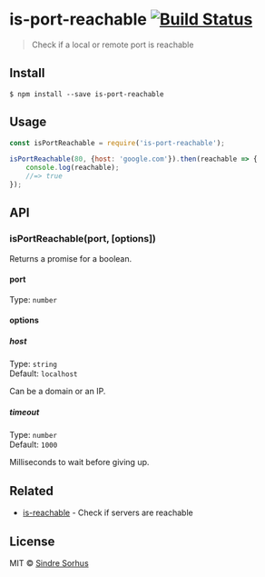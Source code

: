 # is-port-reachable [![Build Status](https://travis-ci.org/sindresorhus/is-port-reachable.svg?branch=master)](https://travis-ci.org/sindresorhus/is-port-reachable)

> Check if a local or remote port is reachable


## Install

```
$ npm install --save is-port-reachable
```


## Usage

```js
const isPortReachable = require('is-port-reachable');

isPortReachable(80, {host: 'google.com'}).then(reachable => {
	console.log(reachable);
	//=> true
});
```


## API

### isPortReachable(port, [options])

Returns a promise for a boolean.

#### port

Type: `number`

#### options

##### host

Type: `string`<br>
Default: `localhost`

Can be a domain or an IP.

##### timeout

Type: `number`<br>
Default: `1000`

Milliseconds to wait before giving up.


## Related

- [is-reachable](https://github.com/sindresorhus/is-reachable/) - Check if servers are reachable 


## License

MIT © [Sindre Sorhus](https://sindresorhus.com)
